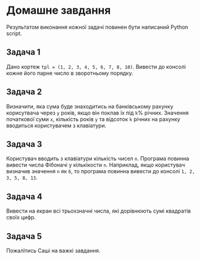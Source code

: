 # Домашне завдання

Результатом виконання кожної задачі повинен бути написаний Python script.

## Задача 1

Дано кортеж `tpl = (1, 2, 3, 4, 5, 6, 7, 8, 10)`. Вивести до консолі кожне його парне число в зворотньому порядку.

## Задача 2

Визначити, яка сума буде знаходитись на банківському рахунку корисутвача
через `y` років, якщо він поклав їх під `k`% річних. Значення початкової суми
`x`, кількість років `y` та відсоток `k` річних на рахунку вводиться 
користувачем з клавіатури.

## Задача 3

Користувач вводить з клавіатури кількість чисел `n`. Програма повинна вивести
числа Фібоначі у кількікости `n`. Наприклад, якщо користувач визначив значення
`n` як `6`, то програма повинна вивести до консолі `1, 2, 3, 5, 8, 13`.

## Задача 4

Вивести на екран всі трьохзначні числа, які дорівнюють сумі квадратів своїх
цифр.

## Задача 5

Пожалітись Саші на важкі завдання.
